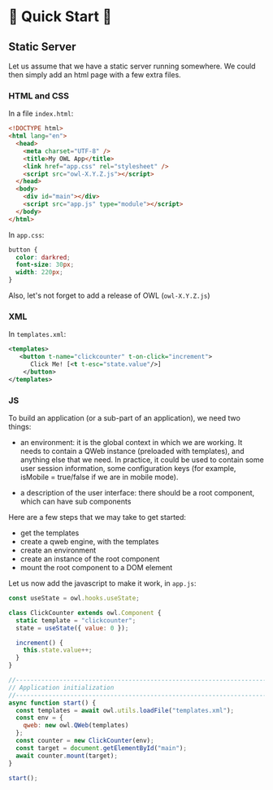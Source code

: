 # 🦉 Quick Start 🦉

## Static Server

Let us assume that we have a static server running somewhere. We could then
simply add an html page with a few extra files.

### HTML and CSS

In a file `index.html`:

```html
<!DOCTYPE html>
<html lang="en">
  <head>
    <meta charset="UTF-8" />
    <title>My OWL App</title>
    <link href="app.css" rel="stylesheet" />
    <script src="owl-X.Y.Z.js"></script>
  </head>
  <body>
    <div id="main"></div>
    <script src="app.js" type="module"></script>
  </body>
</html>
```

In `app.css`:

```css
button {
  color: darkred;
  font-size: 30px;
  width: 220px;
}
```

Also, let's not forget to add a release of OWL (`owl-X.Y.Z.js`)

### XML

In `templates.xml`:

```xml
<templates>
   <button t-name="clickcounter" t-on-click="increment">
      Click Me! [<t t-esc="state.value"/>]
    </button>
</templates>
```

### JS

To build an application (or a sub-part of an application), we need two things:

- an environment: it is the global context in which we are working. It needs to
  contain a QWeb instance (preloaded with templates), and anything else that we
  need. In practice, it could be used to contain some user session information, some
  configuration keys (for example, isMobile = true/false if we are in mobile mode).

- a description of the user interface: there should be a root component, which can
  have sub components

Here are a few steps that we may take to get started:

- get the templates
- create a qweb engine, with the templates
- create an environment
- create an instance of the root component
- mount the root component to a DOM element

Let us now add the javascript to make it work, in `app.js`:

```javascript
const useState = owl.hooks.useState;

class ClickCounter extends owl.Component {
  static template = "clickcounter";
  state = useState({ value: 0 });

  increment() {
    this.state.value++;
  }
}

//------------------------------------------------------------------------------
// Application initialization
//------------------------------------------------------------------------------
async function start() {
  const templates = await owl.utils.loadFile("templates.xml");
  const env = {
    qweb: new owl.QWeb(templates)
  };
  const counter = new ClickCounter(env);
  const target = document.getElementById("main");
  await counter.mount(target);
}

start();
```
